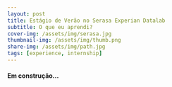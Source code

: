 ```yaml
---
layout: post
title: Estágio de Verão no Serasa Experian Datalab
subtitle: O que eu aprendi?
cover-img: /assets/img/serasa.jpg
thumbnail-img: /assets/img/thumb.png
share-img: /assets/img/path.jpg
tags: [experience, internship]
---
```


#### Em construção...
